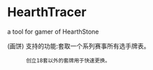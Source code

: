 # HearthTracer
a tool for gamer of HearthStone

(画饼)
支持的功能:套取一个系列赛事所有选手牌表。

          创立18套以外的套牌用于快速更换。
          
